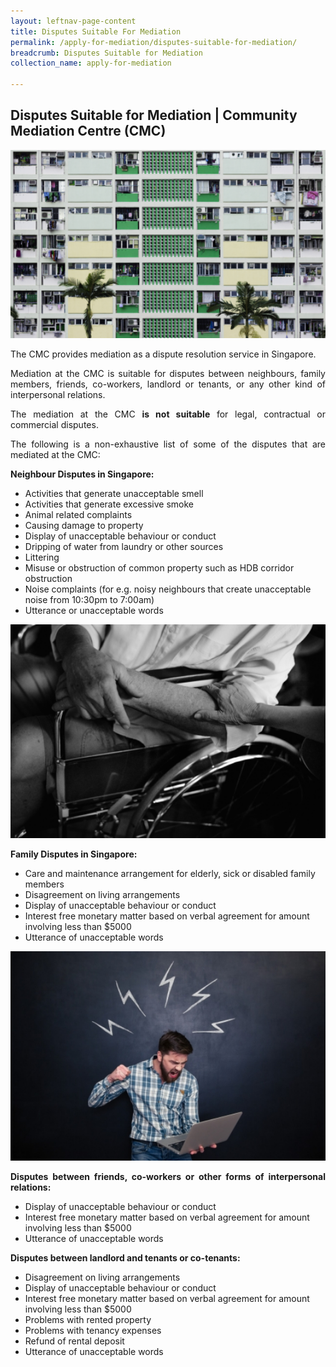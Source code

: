 ```yaml
---
layout: leftnav-page-content
title: Disputes Suitable For Mediation
permalink: /apply-for-mediation/disputes-suitable-for-mediation/
breadcrumb: Disputes Suitable for Mediation
collection_name: apply-for-mediation

---
```


Disputes Suitable for Mediation | Community Mediation Centre (CMC)
---

<div class="image"><img src="/images/1525058166259.png/" title="Disputes Suitable for Mediation" alt="Disputes Suitable for Mediation" style="width: 600px"></div>

<p style="text-align: justify">The CMC provides mediation as a dispute resolution service in Singapore.</p>

<p style="text-align: justify">Mediation at the CMC is suitable for disputes between neighbours, family members, friends, co-workers, landlord or tenants, or any other kind of interpersonal relations.</p>

<p style="text-align: justify">The mediation at the CMC <b>is not suitable</b> for legal, contractual or commercial disputes.</p>

<p style="text-align: justify">The following is a non-exhaustive list of some of the disputes that are mediated at the CMC:</p>

<b>Neighbour Disputes in Singapore:</b>

* Activities that generate unacceptable smell
* Activities that generate excessive smoke
* Animal related complaints
* Causing damage to property
* Display of unacceptable behaviour or conduct
* Dripping of water from laundry or other sources
* Littering
* Misuse or obstruction of common property such as HDB corridor obstruction
* Noise complaints (for e.g. noisy neighbours that create unacceptable noise from 10:30pm to 7:00am)
* Utterance or unacceptable words

<div class="image"><img src="/images/1525058260813.png/" title="Disputes Suitable for Mediation" alt="Disputes Suitable for Mediation" style="width: 600px"></div>

<b>Family Disputes in Singapore:</b>

* Care and maintenance arrangement for elderly, sick or disabled family members
* Disagreement on living arrangements
* Display of unacceptable behaviour or conduct
* Interest free monetary matter based on verbal agreement for amount involving less than $5000
* Utterance of unacceptable words

<div class="image"><img src="/images/1503990086253.jpg/" title="Disputes Suitable for Mediation" alt="Disputes Suitable for Mediation" style="width: 600px"></div>

<p style="text-align: justify"><b>Disputes between friends, co-workers or other forms of interpersonal relations:</b></p>

* Display of unacceptable behaviour or conduct
* Interest free monetary matter based on verbal agreement for amount involving less than $5000
* Utterance of unacceptable words

<p style="text-align: justify"><b>Disputes between landlord and tenants or co-tenants:</b></p>
 
* Disagreement on living arrangements
* Display of unacceptable behaviour or conduct
* Interest free monetary matter based on verbal agreement for amount involving less than $5000
* Problems with rented property
* Problems with tenancy expenses
* Refund of rental deposit
* Utterance of unacceptable words
